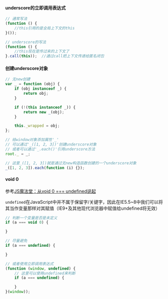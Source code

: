#### underscore的立即调用表达式

```javascript
// 通常写法
(function () {
    //this引用的是全局上下文的this
}());

// underscore的写法
(function () {
    //this现在是传过来的上下文了
}.call(this));  //通过call把上下文传递给匿名闭包
```


#### 创建underscore对象

```javascript
// 无new创建
var _ = function (obj) {
    if (obj instanceof _) {
        return obj;
    }

    if (!(this instanceof _)) {
        return new _(obj);
    }

    this._wrapped = obj;
};

// 给window对象添加属性'_'
// 可以通过'_([1, 2, 3])'创建underscore对象
// 或者可以通过'_.each()'引用underscore方法
root._ = _;
```

```javascript
// 这里_([1, 2, 3])就是通过无new构造函数创建的一个underscore对象
_([1, 2, 3]).each(function (i) {});
```

#### void 0

参考[JS魔法堂：从void 0 === undefined说起](http://www.cnblogs.com/fsjohnhuang/p/4146506.html)

 `undefined`在JavaScript中并不属于保留字/关键字，因此在IE5.5~8中我们可以将其当作变量那样对其赋值（IE9+及其他现代浏览器中赋值给undefined将无效）

```javascript
// 判断一个变量是否是未定义
if (a === void 0) {

}

// 尽量避免
if (a === undefined) {

}

// 或者使用立即调用表达式
(function (window, undefined) {
    // 这里可以使用undefined来判断
    if (a === undefined) {

    }
}(window));
```




